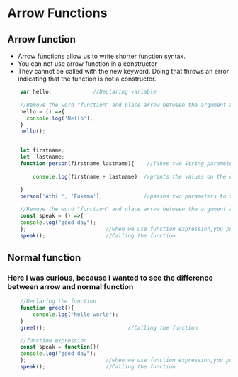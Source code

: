 # Arrow Functions
## Arrow function
* Arrow functions allow us to write shorter function syntax.
* You can not use arrow function in a constructor
* They cannot be called with the new keyword. Doing that throws an error indicating that the function is not a constructor.


```javascript
    var hello;             //Declaring variable
    
    //Remove the word "function" and place arrow between the argument and opening body bracket
    hello = () =>{
      console.log('Hello');
    }
    hello();
```
```javascript

    let firstname;
    let  lastname;
    function person(firstname,lastname){    //Takes two String parameters.
    
        console.log(firstname + lastname)  //prints the values on the console.
    
    }
    person('Athi ', 'Fukama');             //passes two parameters to the person() function.
```

```javascript
    //Remove the word "function" and place arrow between the argument and opening body bracket
    const speak = () =>{
    console.log("good day");
    };                         //when we use function expression,you put semicolon at the end of the function
    speak();                   //Calling the function
```

## Normal function
### Here I was curious, because I wanted to see the difference between arrow and normal function
```javascript
    //Declaring the function
    function greet(){
        console.log("hello world");
    }
    greet();                          //Calling the function

```

```javascript
    //function expression
    const speak = function(){
    console.log("good day");
    };                         //when we use function expression,you put semicolon at the end of the function
    speak();                   //Calling the function
```